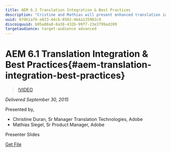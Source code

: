 ```yaml
---
title: AEM 6.1 Translation Integration & Best Practices
description: "Cristine and Mathias will present enhanced translation integration capabilities in AEM and best practices for managing multilingual web sites. You will learn how to: structure global websites in AEM use language copies/ live copies/ MSM how to integrate translation service providers for successful completion of translation projects"
uuid: 07db1af6-e823-44cb-8502-4b4a135902c9
discoiquuid: b05a88a0-8a38-432b-99f7-23e3799ad209
targetaudience: target-audience advanced
---
```


# AEM 6.1 Translation Integration & Best Practices{#aem-translation-integration-best-practices}

>[!VIDEO](https://video.tv.adobe.com/v/19371/?quality=9)

*Delivered September 30, 2015*

Presented by,

* Christine Duran, Sr Manager Translation Technologies, Adobe
* Mathias Siegel, Sr Product Manager, Adobe

Presenter Slides

[Get File](assets/09302015-aem-gems-translation-integration-and-best-practices.pdf)
<!--
[Get back to the Overview](https://helpx.adobe.com/experience-manager/kt/eseminars/gems/aem-index.html)
-->
